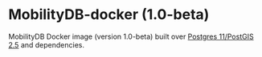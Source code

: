 MobilityDB-docker (1.0-beta)
==================================

MobilityDB Docker image (version 1.0-beta) built over [Postgres 11/PostGIS 2.5](https://github.com/postgis/docker-postgis/tree/master/11-2.5) and dependencies.
